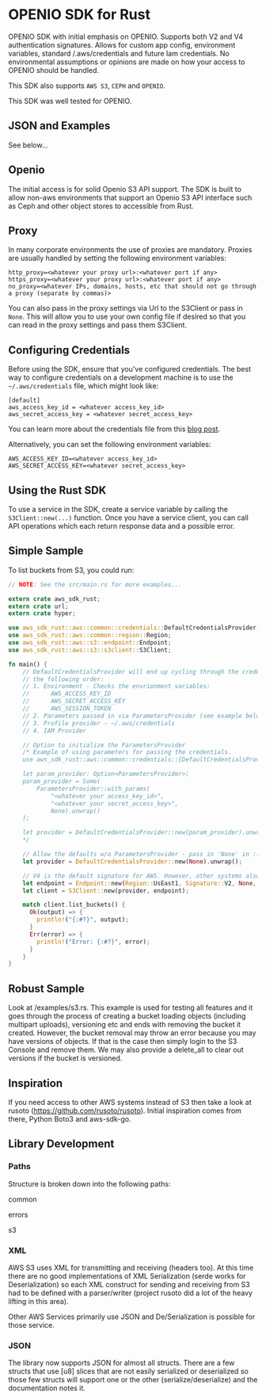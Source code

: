# OPENIO SDK for Rust

OPENIO SDK with initial emphasis on OPENIO. Supports both V2 and V4 authentication signatures. Allows for custom app config, environment variables, standard /.aws/credentials and future Iam credentials. No environmental assumptions or opinions are made on how your access to OPENIO should be handled.

This SDK also supports `AWS S3`, `CEPH` and `OPENIO`.

This SDK was well tested for OPENIO.

## JSON and Examples
See below...

## Openio
The initial access is for solid Openio S3 API support. The SDK is built to allow non-aws environments that support an Openio S3 API interface such as Ceph and other object stores to accessible from Rust.

## Proxy
In many corporate environments the use of proxies are mandatory. Proxies are usually handled by setting the following environment variables:
```
http_proxy=<whatever your proxy url>:<whatever port if any>
https_proxy=<whatever your proxy url>:<whatever port if any>
no_proxy=<whatever IPs, domains, hosts, etc that should not go through a proxy (separate by commas)>
```

You can also pass in the proxy settings via Url to the S3Client or pass in `None`. This will allow you to use your own config file if desired so that you can read in the proxy settings and pass them S3Client.

## Configuring Credentials

Before using the SDK, ensure that you've configured credentials. The best
way to configure credentials on a development machine is to use the
`~/.aws/credentials` file, which might look like:

```
[default]
aws_access_key_id = <whatever access_key_id>
aws_secret_access_key = <whatever secret_access_key>
```

You can learn more about the credentials file from this
[blog post](http://blogs.aws.amazon.com/security/post/Tx3D6U6WSFGOK2H/A-New-and-Standardized-Way-to-Manage-Credentials-in-the-AWS-SDKs).

Alternatively, you can set the following environment variables:

```
AWS_ACCESS_KEY_ID=<whatever access_key_id>
AWS_SECRET_ACCESS_KEY=<whatever secret_access_key>
```

## Using the Rust SDK

To use a service in the SDK, create a service variable by calling the `S3Client::new(...)`
function. Once you have a service client, you can call API operations which each
return response data and a possible error.

## Simple Sample
To list buckets from S3, you could run:

```rust
// NOTE: See the src/main.rs for more examples...

extern crate aws_sdk_rust;
extern crate url;
extern crate hyper;

use aws_sdk_rust::aws::common::credentials::DefaultCredentialsProvider;
use aws_sdk_rust::aws::common::region::Region;
use aws_sdk_rust::aws::s3::endpoint::Endpoint;
use aws_sdk_rust::aws::s3::s3client::S3Client;

fn main() {
    // DefaultCredentialsProvider will end up cycling through the credentials provider list in
    // the following order:
    // 1. Environment - Checks the envrionment variables:
    //      AWS_ACCESS_KEY_ID
    //      AWS_SECRET_ACCESS_KEY
    //      AWS_SESSION_TOKEN
    // 2. Parameters passed in via ParametersProvider (see example below)
    // 3. Profile provider - ~/.aws/credentials
    // 4. IAM Provider

    // Option to initialize the ParametersProvider
    /* Example of using parameters for passing the credentials.
    use aws_sdk_rust::aws::common::credentials::{DefaultCredentialsProvider, ParametersProvider};

    let param_provider: Option<ParametersProvider>;
    param_provider = Some(
        ParametersProvider::with_params(
            "<whatever your access_key_id>",
            "<whatever your secret_access_key>",
            None).unwrap()
    );

    let provider = DefaultCredentialsProvider::new(param_provider).unwrap();
    */

    // Allow the defaults w/o ParametersProvider - pass in 'None' in ::new(None)
    let provider = DefaultCredentialsProvider::new(None).unwrap();

    // V4 is the default signature for AWS. However, other systems also use V2.
    let endpoint = Endpoint::new(Region::UsEast1, Signature::V2, None, None, None);
    let client = S3Client::new(provider, endpoint);

    match client.list_buckets() {
      Ok(output) => {
        println!("{:#?}", output);
      }
      Err(error) => {
        println!("Error: {:#?}", error);
      }
    }
}
```

## Robust Sample
Look at /examples/s3.rs. This example is used for testing all features and it goes through the process of
creating a bucket loading objects (including multipart uploads), versioning etc and ends with removing
the bucket it created. However, the bucket removal may throw an error because you may have versions of
objects. If that is the case then simply login to the S3 Console and remove them. We may also provide a
delete_all to clear out versions if the bucket is versioned.

## Inspiration
If you need access to other AWS systems instead of S3 then take a look at rusoto (https://github.com/rusoto/rusoto). Initial inspiration comes from there, Python Boto3 and aws-sdk-go.

## Library Development
### Paths
Structure is broken down into the following paths:

common

errors

s3

### XML
AWS S3 uses XML for transmitting and receiving (headers too). At this time there are no good implementations of
XML Serialization (serde works for Deserialization) so each XML construct for sending and receiving from S3
had to be defined with a parser/writer (project rusoto did a lot of the heavy lifting in this area).

Other AWS Services primarily use JSON and De/Serialization is possible for those service.

### JSON
The library now supports JSON for almost all structs. There are a few structs that use [u8] slices that are not
easily serialized or deserialized so those few structs will support one or the other (serialize/deserialize)
and the documentation notes it.
